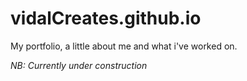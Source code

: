 # vidalCreates.github.io

My portfolio, a little about me and what i've worked on.

*NB: Currently under construction*
